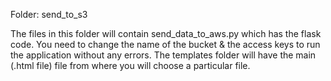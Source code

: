 Folder: send_to_s3

The files in this folder will contain send_data_to_aws.py which has the flask code. You need to change the name of the bucket & the access keys to run the application without any errors.
The templates folder will have the main (.html file) file from where you will choose a particular file.
